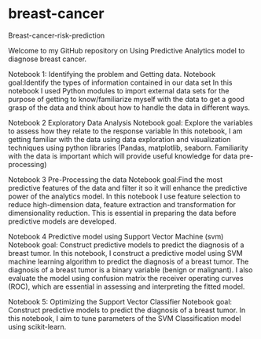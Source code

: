 # breast-cancer

Breast-cancer-risk-prediction

Welcome to my GitHub repository on Using Predictive Analytics model to diagnose breast cancer.

Notebook 1: Identifying the problem and Getting data.
Notebook goal:Identify the types of information contained in our data set In this notebook I used Python modules to import external data sets for the purpose of getting to know/familiarize myself with the data to get a good grasp of the data and think about how to handle the data in different ways. 

Notebook 2 Exploratory Data Analysis
Notebook goal:  Explore the variables to assess how they relate to the response variable In this notebook, I am getting familiar with the data using data exploration and visualization techniques using python libraries (Pandas, matplotlib, seaborn. Familiarity with the data is important which will provide useful knowledge for data pre-processing)

Notebook 3 Pre-Processing the data
Notebook goal:Find the most predictive features of the data and filter it so it will enhance the predictive power of the analytics model. In this notebook I use feature selection to reduce high-dimension data, feature extraction and transformation for dimensionality reduction. This is essential in preparing the data before predictive models are developed.

Notebook 4 Predictive model using Support Vector Machine (svm)
Notebook goal: Construct predictive models to predict the diagnosis of a breast tumor. In this notebook, I construct a predictive model using SVM machine learning algorithm to predict the diagnosis of a breast tumor. The diagnosis of a breast tumor is a binary variable (benign or malignant). I also evaluate the model using confusion matrix the receiver operating curves (ROC), which are essential in assessing and interpreting the fitted model.

Notebook 5: Optimizing the Support Vector Classifier
Notebook goal: Construct predictive models to predict the diagnosis of a breast tumor. In this notebook, I aim to tune parameters of the SVM Classification model using scikit-learn.
